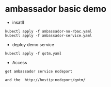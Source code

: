 
# ambassador basic demo

* insatll

```code
kubectl apply -f ambassador-no-rbac.yaml
kubectl apply -f ambassador-service.yaml

```

* deploy demo service

```code
kubectl apply -f qotm.yaml

```

* Access

```code
get ambassador service nodeport 

and the  http://hostip:nodeport/qotm/
```
